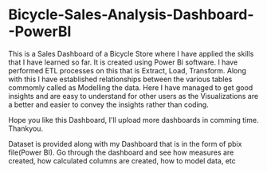 # Bicycle-Sales-Analysis-Dashboard--PowerBI
This is a Sales Dashboard of a Bicycle Store where I have applied the skills that I have learned so far. It is created using Power Bi software. I have performed ETL processes on this that is Extract, Load, Transform. Along with this I have established relationships between the various tables commomly called as Modelling the data. Here I have managed to get good insights and are easy to understand for other users as the Visualizations are a better and easier to convey the insights rather than coding.

Hope you like this Dashboard, I'll upload more dashboards in comming time. Thankyou.

Dataset is provided along with my Dashboard that is in the form of pbix file(Power BI). Go through the dashboard and see how measures are created, how calculated columns are created, how to model data, etc


